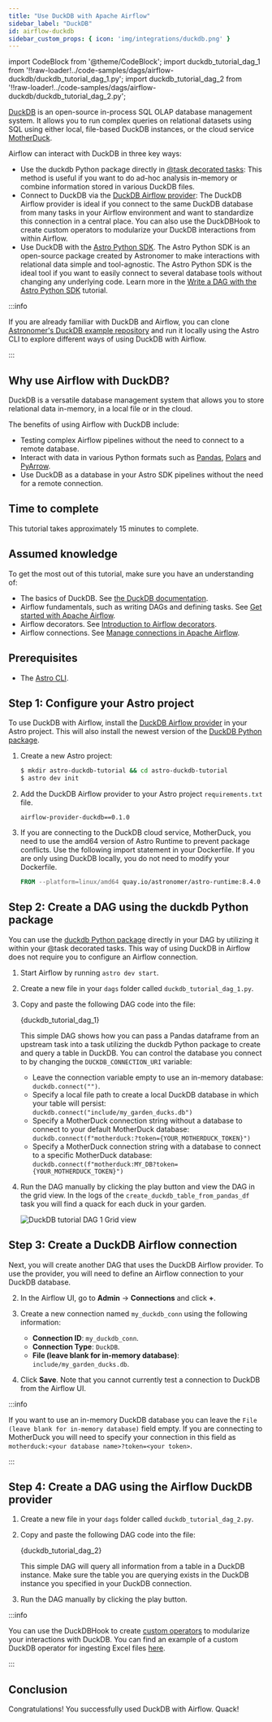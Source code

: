 ```yaml
---
title: "Use DuckDB with Apache Airflow"
sidebar_label: "DuckDB"
id: airflow-duckdb
sidebar_custom_props: { icon: 'img/integrations/duckdb.png' }
---
```


<head>
  <meta name="description" content="Learn how to use DuckDB with Airflow." />
  <meta name="og:description" content="Learn how to use DuckDB with Airflow." />
</head>

import CodeBlock from '@theme/CodeBlock';
import duckdb_tutorial_dag_1 from '!!raw-loader!../code-samples/dags/airflow-duckdb/duckdb_tutorial_dag_1.py';
import duckdb_tutorial_dag_2 from '!!raw-loader!../code-samples/dags/airflow-duckdb/duckdb_tutorial_dag_2.py';

[DuckDB](https://duckdb.org/) is an open-source in-process SQL OLAP database management system. It allows you to run complex queries on relational datasets using SQL using either local, file-based DuckDB instances, or the cloud service [MotherDuck](https://motherduck.com/).

Airflow can interact with DuckDB in three key ways:

- Use the duckdb Python package directly in [@task decorated tasks](airflow-decorators.md): This method is useful if you want to do ad-hoc analysis in-memory or combine information stored in various DuckDB files.
- Connect to DuckDB via the [DuckDB Airflow provider](https://registry.astronomer.io/providers/airflow-provider-duckdb/versions/0.1.0): The DuckDB Airflow provider is ideal if you connect to the same DuckDB database from many tasks in your Airflow environment and want to standardize this connection in a central place. You can also use the DuckDBHook to create custom operators to modularize your DuckDB interactions from within Airflow.
- Use DuckDB with the [Astro Python SDK](https://astro-sdk-python.readthedocs.io/en/stable/index.html). The Astro Python SDK is an open-source package created by Astronomer to make interactions with relational data simple and tool-agnostic. The Astro Python SDK is the ideal tool if you want to easily connect to several database tools without changing any underlying code. Learn more in the [Write a DAG with the Astro Python SDK](astro-python-sdk.md) tutorial.

:::info

If you are already familiar with DuckDB and Airflow, you can clone [Astronomer's DuckDB example repository](https://github.com/astronomer/airflow-duckdb-examples) and run it locally using the Astro CLI to explore different ways of using DuckDB with Airflow.

:::

## Why use Airflow with DuckDB?

DuckDB is a versatile database management system that allows you to store relational data in-memory, in a local file or in the cloud. 

The benefits of using Airflow with DuckDB include:

- Testing complex Airflow pipelines without the need to connect to a remote database.
- Interact with data in various Python formats such as [Pandas](https://pandas.pydata.org/), [Polars](https://www.pola.rs/) and [PyArrow](https://arrow.apache.org/docs/python/index.html).
- Use DuckDB as a database in your Astro SDK pipelines without the need for a remote connection.

## Time to complete

This tutorial takes approximately 15 minutes to complete.

## Assumed knowledge

To get the most out of this tutorial, make sure you have an understanding of:

- The basics of DuckDB. See [the DuckDB documentation](https://duckdb.org/docs/guides/index).
- Airflow fundamentals, such as writing DAGs and defining tasks. See [Get started with Apache Airflow](get-started-with-airflow.md).
- Airflow decorators. See [Introduction to Airflow decorators](airflow-decorators.md).
- Airflow connections. See [Manage connections in Apache Airflow](connections.md).

## Prerequisites

- The [Astro CLI](https://docs.astronomer.io/astro/cli/overview).

## Step 1: Configure your Astro project

To use DuckDB with Airflow, install the [DuckDB Airflow provider](https://github.com/astronomer/airflow-provider-duckdb) in your Astro project. This will also install the newest version of the [DuckDB Python package](https://pypi.org/project/duckdb).

1. Create a new Astro project:

    ```sh
    $ mkdir astro-duckdb-tutorial && cd astro-duckdb-tutorial
    $ astro dev init
    ```

2. Add the DuckDB Airflow provider to your Astro project `requirements.txt` file.

    ```text
    airflow-provider-duckdb==0.1.0
    ```

3. If you are connecting to the DuckDB cloud service, MotherDuck, you need to use the amd64 version of Astro Runtime to prevent package conflicts. Use the following import statement in your Dockerfile. If you are only using DuckDB locally, you do not need to modify your Dockerfile.

    ```Dockerfile
    FROM --platform=linux/amd64 quay.io/astronomer/astro-runtime:8.4.0
    ```

## Step 2: Create a DAG using the duckdb Python package

You can use the [duckdb Python package](https://pypi.org/project/duckdb/) directly in your DAG by utilizing it within your @task decorated tasks. This way of using DuckDB in Airflow does not require you to configure an Airflow connection.

1. Start Airflow by running `astro dev start`.

2. Create a new file in your `dags` folder called `duckdb_tutorial_dag_1.py`.

3. Copy and paste the following DAG code into the file:

    <CodeBlock language="python">{duckdb_tutorial_dag_1}</CodeBlock>

    This simple DAG shows how you can pass a Pandas dataframe from an upstream task into a task utilizing the duckdb Python package to create and query a table in DuckDB. You can control the database you connect to by changing the `DUCKDB_CONNECTION_URI` variable:

    - Leave the connection variable empty to use an in-memory database: `duckdb.connect("")`.
    - Specify a local file path to create a local DuckDB database in which your table will persist: `duckdb.connect("include/my_garden_ducks.db")`
    - Specify a MotherDuck connection string without a database to connect to your default MotherDuck database: `duckdb.connect(f"motherduck:?token={YOUR_MOTHERDUCK_TOKEN}")`
    - Specify a MotherDuck connection string with a database to connect to a specific MotherDuck database: `duckdb.connect(f"motherduck:MY_DB?token={YOUR_MOTHERDUCK_TOKEN}")`

4. Run the DAG manually by clicking the play button and view the DAG in the grid view. In the logs of the `create_duckdb_table_from_pandas_df` task you will find a quack for each duck in your garden.

    ![DuckDB tutorial DAG 1 Grid view](/img/tutorials/airflow-duckdb_tutorial_dag_1_grid_view.png)

## Step 3: Create a DuckDB Airflow connection

Next, you will create another DAG that uses the DuckDB Airflow provider. To use the provider, you will need to define an Airflow connection to your DuckDB database.

2. In the Airflow UI, go to **Admin** -> **Connections** and click **+**. 

3. Create a new connection named `my_duckdb_conn` using the following information:

    - **Connection ID**: `my_duckdb_conn`.
    - **Connection Type**: `DuckDB`.
    - **File (leave blank for in-memory database)**: `include/my_garden_ducks.db`.

4. Click **Save**. Note that you cannot currently test a connection to DuckDB from the Airflow UI.

:::info

If you want to use an in-memory DuckDB database you can leave the `File (leave blank for in-memory database)` field empty. If you are connecting to MotherDuck you will need to specify your connection in this field as `motherduck:<your database name>?token=<your token>`.

:::

## Step 4: Create a DAG using the Airflow DuckDB provider

1. Create a new file in your `dags` folder called `duckdb_tutorial_dag_2.py`.

3. Copy and paste the following DAG code into the file:

    <CodeBlock language="python">{duckdb_tutorial_dag_2}</CodeBlock>

    This simple DAG will query all information from a table in a DuckDB instance. Make sure the table you are querying exists in the DuckDB instance you specified in your DuckDB connection.

4. Run the DAG manually by clicking the play button.

:::info

You can use the DuckDBHook to create [custom operators](airflow-importing-custom-hooks-operators.md) to modularize your interactions with DuckDB. You can find an example of a custom DuckDB operator for ingesting Excel files [here](https://github.com/astronomer/airflow-duckdb-examples/blob/main/include/custom_operators/duckdb_operator.py).

:::

## Conclusion

Congratulations! You successfully used DuckDB with Airflow. Quack!